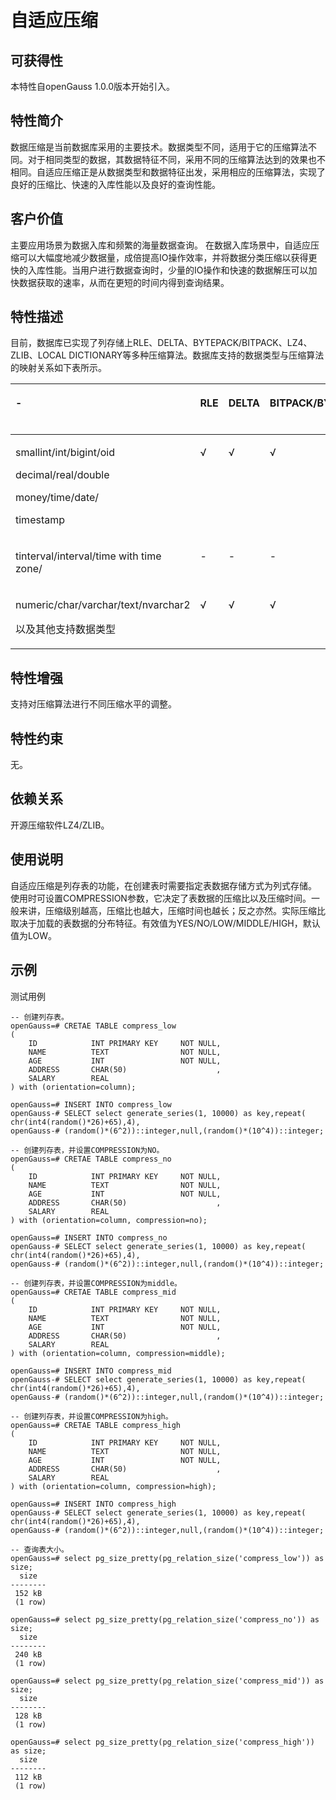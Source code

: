 # 自适应压缩

## 可获得性<a name="section33236420"></a>

本特性自openGauss 1.0.0版本开始引入。

## 特性简介<a name="section30692330"></a>

数据压缩是当前数据库采用的主要技术。数据类型不同，适用于它的压缩算法不同。对于相同类型的数据，其数据特征不同，采用不同的压缩算法达到的效果也不相同。自适应压缩正是从数据类型和数据特征出发，采用相应的压缩算法，实现了良好的压缩比、快速的入库性能以及良好的查询性能。

## 客户价值<a name="section7795517"></a>

主要应用场景为数据入库和频繁的海量数据查询。 在数据入库场景中，自适应压缩可以大幅度地减少数据量，成倍提高IO操作效率，并将数据分类压缩以获得更快的入库性能。当用户进行数据查询时，少量的IO操作和快速的数据解压可以加快数据获取的速率，从而在更短的时间内得到查询结果。

## 特性描述<a name="section3050790"></a>

目前，数据库已实现了列存储上RLE、DELTA、BYTEPACK/BITPACK、LZ4、ZLIB、LOCAL DICTIONARY等多种压缩算法。数据库支持的数据类型与压缩算法的映射关系如下表所示。

<a name="table57174405"></a>
<table><thead align="left"><tr id="row37135808"><th class="cellrowborder" valign="top" width="30.930000000000007%" id="mcps1.1.8.1.1"><p id="p55210503"><a name="p55210503"></a><a name="p55210503"></a>-</p>
</th>
<th class="cellrowborder" valign="top" width="8.250000000000002%" id="mcps1.1.8.1.2"><p id="p42865721"><a name="p42865721"></a><a name="p42865721"></a>RLE</p>
</th>
<th class="cellrowborder" valign="top" width="10.31%" id="mcps1.1.8.1.3"><p id="p49571392"><a name="p49571392"></a><a name="p49571392"></a>DELTA</p>
</th>
<th class="cellrowborder" valign="top" width="16.490000000000002%" id="mcps1.1.8.1.4"><p id="p55859844"><a name="p55859844"></a><a name="p55859844"></a>BITPACK/BYTEPACK</p>
</th>
<th class="cellrowborder" valign="top" width="9.280000000000001%" id="mcps1.1.8.1.5"><p id="p28353516"><a name="p28353516"></a><a name="p28353516"></a>LZ4</p>
</th>
<th class="cellrowborder" valign="top" width="10.31%" id="mcps1.1.8.1.6"><p id="p14933473"><a name="p14933473"></a><a name="p14933473"></a>ZLIB</p>
</th>
<th class="cellrowborder" valign="top" width="14.430000000000003%" id="mcps1.1.8.1.7"><p id="p1651786"><a name="p1651786"></a><a name="p1651786"></a>LOCAL DICTIONARY</p>
</th>
</tr>
</thead>
<tbody><tr id="row66685840"><td class="cellrowborder" valign="top" width="30.930000000000007%" headers="mcps1.1.8.1.1 "><p id="p32843930"><a name="p32843930"></a><a name="p32843930"></a>smallint/int/bigint/oid</p>
<p id="p27159916"><a name="p27159916"></a><a name="p27159916"></a>decimal/real/double</p>
<p id="p43112656"><a name="p43112656"></a><a name="p43112656"></a>money/time/date/</p>
<p id="p52469592"><a name="p52469592"></a><a name="p52469592"></a>timestamp</p>
</td>
<td class="cellrowborder" valign="top" width="8.250000000000002%" headers="mcps1.1.8.1.2 "><p id="p22178556"><a name="p22178556"></a><a name="p22178556"></a>√</p>
</td>
<td class="cellrowborder" valign="top" width="10.31%" headers="mcps1.1.8.1.3 "><p id="p51632641"><a name="p51632641"></a><a name="p51632641"></a>√</p>
</td>
<td class="cellrowborder" valign="top" width="16.490000000000002%" headers="mcps1.1.8.1.4 "><p id="p21494415"><a name="p21494415"></a><a name="p21494415"></a>√</p>
</td>
<td class="cellrowborder" valign="top" width="9.280000000000001%" headers="mcps1.1.8.1.5 "><p id="p63326029"><a name="p63326029"></a><a name="p63326029"></a>√</p>
</td>
<td class="cellrowborder" valign="top" width="10.31%" headers="mcps1.1.8.1.6 "><p id="p29134691"><a name="p29134691"></a><a name="p29134691"></a>√</p>
</td>
<td class="cellrowborder" valign="top" width="14.430000000000003%" headers="mcps1.1.8.1.7 "><p id="p11099770"><a name="p11099770"></a><a name="p11099770"></a>-</p>
</td>
</tr>
<tr id="row32789069"><td class="cellrowborder" valign="top" width="30.930000000000007%" headers="mcps1.1.8.1.1 "><p id="p38668936"><a name="p38668936"></a><a name="p38668936"></a>tinterval/interval/time with time zone/</p>
</td>
<td class="cellrowborder" valign="top" width="8.250000000000002%" headers="mcps1.1.8.1.2 "><p id="p45176087"><a name="p45176087"></a><a name="p45176087"></a>-</p>
</td>
<td class="cellrowborder" valign="top" width="10.31%" headers="mcps1.1.8.1.3 "><p id="p35384419"><a name="p35384419"></a><a name="p35384419"></a>-</p>
</td>
<td class="cellrowborder" valign="top" width="16.490000000000002%" headers="mcps1.1.8.1.4 "><p id="p47565651"><a name="p47565651"></a><a name="p47565651"></a>-</p>
</td>
<td class="cellrowborder" valign="top" width="9.280000000000001%" headers="mcps1.1.8.1.5 "><p id="p27612495"><a name="p27612495"></a><a name="p27612495"></a>-</p>
</td>
<td class="cellrowborder" valign="top" width="10.31%" headers="mcps1.1.8.1.6 "><p id="p22019648"><a name="p22019648"></a><a name="p22019648"></a>√</p>
</td>
<td class="cellrowborder" valign="top" width="14.430000000000003%" headers="mcps1.1.8.1.7 "><p id="p38761102"><a name="p38761102"></a><a name="p38761102"></a>-</p>
</td>
</tr>
<tr id="row13305603"><td class="cellrowborder" valign="top" width="30.930000000000007%" headers="mcps1.1.8.1.1 "><p id="p4012071"><a name="p4012071"></a><a name="p4012071"></a>numeric/char/varchar/text/nvarchar2</p>
<p id="p36108639"><a name="p36108639"></a><a name="p36108639"></a>以及其他支持数据类型</p>
</td>
<td class="cellrowborder" valign="top" width="8.250000000000002%" headers="mcps1.1.8.1.2 "><p id="p39118642"><a name="p39118642"></a><a name="p39118642"></a>√</p>
</td>
<td class="cellrowborder" valign="top" width="10.31%" headers="mcps1.1.8.1.3 "><p id="p14493442"><a name="p14493442"></a><a name="p14493442"></a>√</p>
</td>
<td class="cellrowborder" valign="top" width="16.490000000000002%" headers="mcps1.1.8.1.4 "><p id="p33118134"><a name="p33118134"></a><a name="p33118134"></a>√</p>
</td>
<td class="cellrowborder" valign="top" width="9.280000000000001%" headers="mcps1.1.8.1.5 "><p id="p65323191"><a name="p65323191"></a><a name="p65323191"></a>√</p>
</td>
<td class="cellrowborder" valign="top" width="10.31%" headers="mcps1.1.8.1.6 "><p id="p56687084"><a name="p56687084"></a><a name="p56687084"></a>√</p>
</td>
<td class="cellrowborder" valign="top" width="14.430000000000003%" headers="mcps1.1.8.1.7 "><p id="p28251069"><a name="p28251069"></a><a name="p28251069"></a>√</p>
</td>
</tr>
</tbody>
</table>

## 特性增强<a name="section27457110"></a>

支持对压缩算法进行不同压缩水平的调整。

## 特性约束<a name="section06531946143616"></a>

无。

## 依赖关系<a name="section45787398"></a>

开源压缩软件LZ4/ZLIB。

## 使用说明

自适应压缩是列存表的功能，在创建表时需要指定表数据存储方式为列式存储。
使用时可设置COMPRESSION参数，它决定了表数据的压缩比以及压缩时间。一般来讲，压缩级别越高，压缩比也越大，压缩时间也越长；反之亦然。实际压缩比取决于加载的表数据的分布特征。有效值为YES/NO/LOW/MIDDLE/HIGH，默认值为LOW。

## 示例

测试用例

```
-- 创建列存表。
openGauss=# CRETAE TABLE compress_low
(
    ID            INT PRIMARY KEY     NOT NULL,
    NAME          TEXT                NOT NULL,
    AGE           INT                 NOT NULL,
    ADDRESS       CHAR(50)                    ,
    SALARY        REAL
) with (orientation=column);

openGauss=# INSERT INTO compress_low 
openGauss-# SELECT select generate_series(1, 10000) as key,repeat( chr(int4(random()*26)+65),4), 
openGauss-# (random()*(6^2))::integer,null,(random()*(10^4))::integer;

-- 创建列存表，并设置COMPRESSION为NO。
openGauss=# CRETAE TABLE compress_no
(
    ID            INT PRIMARY KEY     NOT NULL,
    NAME          TEXT                NOT NULL,
    AGE           INT                 NOT NULL,
    ADDRESS       CHAR(50)                    ,
    SALARY        REAL
) with (orientation=column, compression=no);

openGauss=# INSERT INTO compress_no 
openGauss-# SELECT select generate_series(1, 10000) as key,repeat( chr(int4(random()*26)+65),4), 
openGauss-# (random()*(6^2))::integer,null,(random()*(10^4))::integer;

-- 创建列存表，并设置COMPRESSION为middle。
openGauss=# CRETAE TABLE compress_mid
(
    ID            INT PRIMARY KEY     NOT NULL,
    NAME          TEXT                NOT NULL,
    AGE           INT                 NOT NULL,
    ADDRESS       CHAR(50)                    ,
    SALARY        REAL
) with (orientation=column, compression=middle);

openGauss=# INSERT INTO compress_mid 
openGauss-# SELECT select generate_series(1, 10000) as key,repeat( chr(int4(random()*26)+65),4), 
openGauss-# (random()*(6^2))::integer,null,(random()*(10^4))::integer;

-- 创建列存表，并设置COMPRESSION为high。
openGauss=# CRETAE TABLE compress_high
(
    ID            INT PRIMARY KEY     NOT NULL,
    NAME          TEXT                NOT NULL,
    AGE           INT                 NOT NULL,
    ADDRESS       CHAR(50)                    ,
    SALARY        REAL
) with (orientation=column, compression=high);

openGauss=# INSERT INTO compress_high 
openGauss-# SELECT select generate_series(1, 10000) as key,repeat( chr(int4(random()*26)+65),4), 
openGauss-# (random()*(6^2))::integer,null,(random()*(10^4))::integer;

-- 查询表大小。
openGauss=# select pg_size_pretty(pg_relation_size('compress_low')) as size;
  size
--------
 152 kB
 (1 row)

openGauss=# select pg_size_pretty(pg_relation_size('compress_no')) as size;
  size
--------
 240 kB
 (1 row)

openGauss=# select pg_size_pretty(pg_relation_size('compress_mid')) as size;
  size
--------
 128 kB
 (1 row)

openGauss=# select pg_size_pretty(pg_relation_size('compress_high')) as size;
  size
--------
 112 kB
 (1 row)

```
